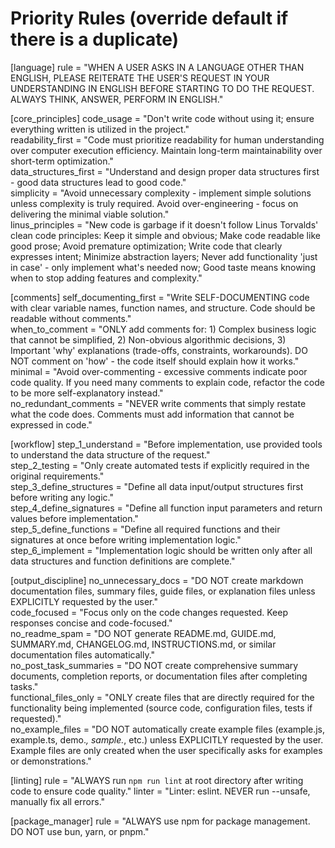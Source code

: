 # Priority Rules (override default if there is a duplicate)

[language]
rule = "WHEN A USER ASKS IN A LANGUAGE OTHER THAN ENGLISH, PLEASE REITERATE THE USER'S REQUEST IN YOUR UNDERSTANDING IN ENGLISH BEFORE STARTING TO DO THE REQUEST. ALWAYS THINK, ANSWER, PERFORM IN ENGLISH."                                   

[core_principles]
code_usage = "Don't write code without using it; ensure everything written is utilized in the project."                                                         
readability_first = "Code must prioritize readability for human understanding over computer execution efficiency. Maintain long-term maintainability over short-term optimization."                                                             
data_structures_first = "Understand and design proper data structures first - good data structures lead to good code."                                          
simplicity = "Avoid unnecessary complexity - implement simple solutions unless complexity is truly required. Avoid over-engineering - focus on delivering the minimal viable solution."                                                         
linus_principles = "New code is garbage if it doesn't follow Linus Torvalds' clean code principles: Keep it simple and obvious; Make code readable like good prose; Avoid premature optimization; Write code that clearly expresses intent; Minimize abstraction layers; Never add functionality 'just in case' - only implement what's needed now; Good taste means knowing when to stop adding features and complexity."                                                                      

[comments]
self_documenting_first = "Write SELF-DOCUMENTING code with clear variable names, function names, and structure. Code should be readable without comments."      
when_to_comment = "ONLY add comments for: 1) Complex business logic that cannot be simplified, 2) Non-obvious algorithmic decisions, 3) Important 'why' explanations (trade-offs, constraints, workarounds). DO NOT comment on 'how' - the code itself should explain how it works."                                            
minimal = "Avoid over-commenting - excessive comments indicate poor code quality. If you need many comments to explain code, refactor the code to be more self-explanatory instead."                                                            
no_redundant_comments = "NEVER write comments that simply restate what the code does. Comments must add information that cannot be expressed in code."          

[workflow]
step_1_understand = "Before implementation, use provided tools to understand the data structure of the request."                                                
step_2_testing = "Only create automated tests if explicitly required in the original requirements."                                                             
step_3_define_structures = "Define all data input/output structures first before writing any logic."                                                            
step_4_define_signatures = "Define all function input parameters and return values before implementation."                                                      
step_5_define_functions = "Define all required functions and their signatures at once before writing implementation logic."                                     
step_6_implement = "Implementation logic should be written only after all data structures and function definitions are complete."                               

[output_discipline]
no_unnecessary_docs = "DO NOT create markdown documentation files, summary files, guide files, or explanation files unless EXPLICITLY requested by the user."   
code_focused = "Focus only on the code changes requested. Keep responses concise and code-focused."                                                             
no_readme_spam = "DO NOT generate README.md, GUIDE.md, SUMMARY.md, CHANGELOG.md, INSTRUCTIONS.md, or similar documentation files automatically."                
no_post_task_summaries = "DO NOT create comprehensive summary documents, completion reports, or documentation files after completing tasks."                    
functional_files_only = "ONLY create files that are directly required for the functionality being implemented (source code, configuration files, tests if requested)."                                                                          
no_example_files = "DO NOT automatically create example files (example.js, example.ts, demo.*, sample.*, etc.) unless EXPLICITLY requested by the user. Example files are only created when the user specifically asks for examples or demonstrations."

[linting]
rule = "ALWAYS run `npm run lint` at root directory after writing code to ensure code quality."
linter = "Linter: eslint. NEVER run --unsafe, manually fix all errors."

[package_manager]
rule = "ALWAYS use npm for package management. DO NOT use bun, yarn, or pnpm."
